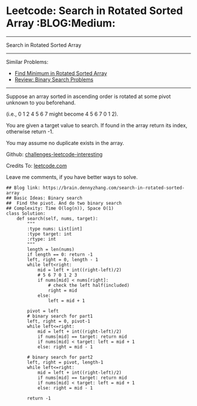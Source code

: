 # Leetcode: Search in Rotated Sorted Array     :BLOG:Medium:


---

Search in Rotated Sorted Array  

---

Similar Problems:  
-   [Find Minimum in Rotated Sorted Array](https://brain.dennyzhang.com/find-minimum-in-rotated-sorted-array)
-   [Review: Binary Search Problems](https://brain.dennyzhang.com/review-binary-search)

---

Suppose an array sorted in ascending order is rotated at some pivot unknown to you beforehand.  

(i.e., 0 1 2 4 5 6 7 might become 4 5 6 7 0 1 2).  

You are given a target value to search. If found in the array return its index, otherwise return -1.  

You may assume no duplicate exists in the array.  

Github: [challenges-leetcode-interesting](https://github.com/DennyZhang/challenges-leetcode-interesting/tree/master/search-in-rotated-sorted-array)  

Credits To: [leetcode.com](https://leetcode.com/problems/search-in-rotated-sorted-array/description/)  

Leave me comments, if you have better ways to solve.  

    ## Blog link: https://brain.dennyzhang.com/search-in-rotated-sorted-array
    ## Basic Ideas: Binary search
    ##  Find the pivot. And do two binary search
    ## Complexity: Time O(log(n)), Space O(1)
    class Solution:
        def search(self, nums, target):
            """
            :type nums: List[int]
            :type target: int
            :rtype: int
            """
            length = len(nums)
            if length == 0: return -1
            left, right = 0, length - 1
            while left<right:
                mid = left + int((right-left)/2)
                # 5 6 7 0 1 2 3
                if nums[mid] < nums[right]:
                    # check the left half(included)
                    right = mid
                else:
                    left = mid + 1
    
            pivot = left
            # binary search for part1
            left, right = 0, pivot-1
            while left<=right:
                mid = left + int((right-left)/2)
                if nums[mid] == target: return mid
                if nums[mid] < target: left = mid + 1
                else: right = mid - 1
    
            # binary search for part2
            left, right = pivot, length-1
            while left<=right:
                mid = left + int((right-left)/2)
                if nums[mid] == target: return mid
                if nums[mid] < target: left = mid + 1
                else: right = mid - 1
    
            return -1
